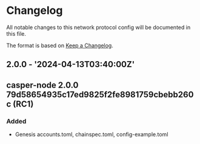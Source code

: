 # Changelog

All notable changes to this network protocol config will be documented in this file.  

The format is based on [Keep a Changelog](https://keepachangelog.com/en/1.0.0/).

[comment]: <> (Added:      new features)
[comment]: <> (Changed:    changes in existing functionality)
[comment]: <> (Deprecated: soon-to-be removed features)
[comment]: <> (Removed:    now removed features)
[comment]: <> (Fixed:      any bug fixes)
[comment]: <> (Security:   in case of vulnerabilities)

## 2.0.0 - '2024-04-13T03:40:00Z'
## casper-node 2.0.0 79d58654935c17ed9825f2fe8981759cbebb260c (RC1)

### Added
* Genesis accounts.toml, chainspec.toml, config-example.toml
